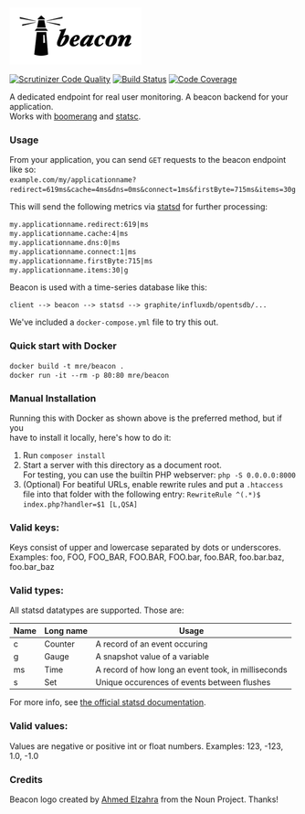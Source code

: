 ![beacon](beacon.png)

[![Scrutinizer Code Quality](https://scrutinizer-ci.com/g/mre/beacon/badges/quality-score.png?b=master)](https://scrutinizer-ci.com/g/mre/beacon/?branch=master)
[![Build Status](https://scrutinizer-ci.com/g/mre/beacon/badges/build.png?b=master)](https://scrutinizer-ci.com/g/mre/beacon/build-status/master)
[![Code Coverage](https://scrutinizer-ci.com/g/mre/beacon/badges/coverage.png?b=master)](https://scrutinizer-ci.com/g/mre/beacon/?branch=master)

A dedicated endpoint for real user monitoring. A beacon backend for your application.  
Works with [boomerang](https://github.com/lognormal/boomerang) and [statsc](https://github.com/godmodelabs/statsc).  

### Usage

From your application, you can send `GET` requests to the beacon endpoint like so:  
`example.com/my/applicationname?redirect=619ms&cache=4ms&dns=0ms&connect=1ms&firstByte=715ms&items=30g`

This will send the following metrics via [statsd](https://github.com/etsy/statsd/) for further processing:

```
my.applicationname.redirect:619|ms
my.applicationname.cache:4|ms
my.applicationname.dns:0|ms
my.applicationname.connect:1|ms
my.applicationname.firstByte:715|ms
my.applicationname.items:30|g
```

Beacon is used with a time-series database like this:

```
client --> beacon --> statsd --> graphite/influxdb/opentsdb/...
```

We've included a `docker-compose.yml` file to try this out.


### Quick start with Docker

    docker build -t mre/beacon .
    docker run -it --rm -p 80:80 mre/beacon


### Manual Installation

Running this with Docker as shown above is the preferred method, but if you  
have to install it locally, here's how to do it:

1. Run `composer install`
2. Start a server with this directory as a document root.  
   For testing, you can use the builtin PHP webserver:
   `php -S 0.0.0.0:8000`
3. (Optional) For beatiful URLs, enable rewrite rules and put a `.htaccess`  
   file into that folder with the following entry:
   `RewriteRule ^(.*)$ index.php?handler=$1 [L,QSA]`


### Valid keys:

Keys consist of upper and lowercase separated by dots or underscores.  
Examples: foo, FOO, FOO_BAR, FOO.BAR, FOO.bar, foo.BAR, foo.bar.baz, foo.bar_baz

### Valid types:

All statsd datatypes are supported. Those are:

Name         | Long name | Usage                                              |
------------ |-----------|----------------------------------------------------|
c            | Counter   | A record of an event occuring                      |
g            | Gauge     | A snapshot value of a variable                     |
ms           | Time      | A record of how long an event took, in milliseconds|
s            | Set       | Unique occurences of events between flushes        |

For more info, see [the official statsd documentation](https://github.com/etsy/statsd/blob/master/docs/metric_types.md).


### Valid values:

Values are negative or positive int or float numbers.
Examples: 123, -123, 1.0, -1.0


### Credits

Beacon logo created by [Ahmed Elzahra](https://www.behance.net/ahmedelzahra) from the Noun Project. Thanks!
